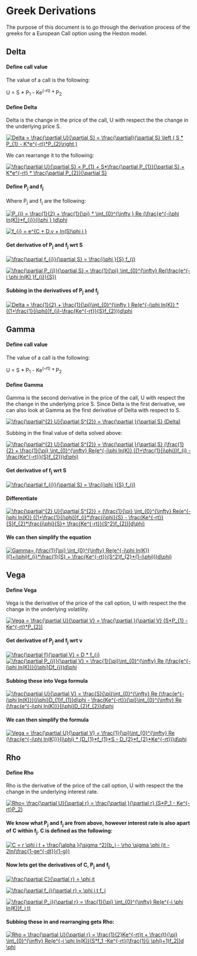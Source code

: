 # Greek Derivations

The purpose of this document is to go through the derivation process of the greeks for a European Call option using the Heston model. 

## Delta 

#### Define call value

The value of a call is the following: 

U = S * P<sub>1</sub> - Ke<sup>(-rt)</sup> * P<sub>2</sub> 
#### Define Delta

Delta is the change in the price of the call, U with respect the the change in the underlying price S.

<a href="https://www.codecogs.com/eqnedit.php?latex=Delta&space;=&space;\frac{\partial&space;U}{\partial&space;S}&space;=&space;\frac{\partial}{\partial&space;S}&space;\left&space;(&space;S&space;*&space;P_{1}&space;-&space;K*e^{-rt}*P_{2}\right&space;)" target="_blank"><img src="https://latex.codecogs.com/gif.latex?Delta&space;=&space;\frac{\partial&space;U}{\partial&space;S}&space;=&space;\frac{\partial}{\partial&space;S}&space;\left&space;(&space;S&space;*&space;P_{1}&space;-&space;K*e^{-rt}*P_{2}\right&space;)" title="Delta = \frac{\partial U}{\partial S} = \frac{\partial}{\partial S} \left ( S * P_{1} - K*e^{-rt}*P_{2}\right )" /></a>

We can rearrange it to the following: 

<a href="https://www.codecogs.com/eqnedit.php?latex=\frac{\partial&space;U}{\partial&space;S}&space;=&space;P_{1}&space;&plus;&space;S*\frac{\partial&space;P_{1}}{\partial&space;S}&space;&plus;&space;K*e^{-rt}&space;*&space;\frac{\partial&space;P_{2}}{\partial&space;S}" target="_blank"><img src="https://latex.codecogs.com/gif.latex?\frac{\partial&space;U}{\partial&space;S}&space;=&space;P_{1}&space;&plus;&space;S*\frac{\partial&space;P_{1}}{\partial&space;S}&space;&plus;&space;K*e^{-rt}&space;*&space;\frac{\partial&space;P_{2}}{\partial&space;S}" title="\frac{\partial U}{\partial S} = P_{1} + S*\frac{\partial P_{1}}{\partial S} + K*e^{-rt} * \frac{\partial P_{2}}{\partial S}" /></a>

#### Define P<sub>j</sub> and f<sub>j</sub>

Where P<sub>j</sub> and f<sub>j</sub> are the following: 

<a href="https://www.codecogs.com/eqnedit.php?latex=P_{j}&space;=&space;\frac{1}{2}&space;&plus;&space;\frac{1}{\pi}&space;*&space;\int_{0}^{\infty&space;}&space;Re&space;(\frac{e^{-i\phi&space;ln(K)}*f_{j}}{i\phi&space;}&space;)d\phi" target="_blank"><img src="https://latex.codecogs.com/gif.latex?P_{j}&space;=&space;\frac{1}{2}&space;&plus;&space;\frac{1}{\pi}&space;*&space;\int_{0}^{\infty&space;}&space;Re&space;(\frac{e^{-i\phi&space;ln(K)}*f_{j}}{i\phi&space;}&space;)d\phi" title="P_{j} = \frac{1}{2} + \frac{1}{\pi} * \int_{0}^{\infty } Re (\frac{e^{-i\phi ln(K)}*f_{j}}{i\phi } )d\phi" /></a>

<a href="https://www.codecogs.com/eqnedit.php?latex=f_{j}&space;=&space;e^{C&space;&plus;&space;D.v&space;&plus;&space;ln(S)\phi&space;i&space;}" target="_blank"><img src="https://latex.codecogs.com/gif.latex?f_{j}&space;=&space;e^{C&space;&plus;&space;D.v&space;&plus;&space;ln(S)\phi&space;i&space;}" title="f_{j} = e^{C + D.v + ln(S)\phi i }" /></a>

#### Get derivative of P<sub>j</sub> and f<sub>j</sub> wrt S

<a href="https://www.codecogs.com/eqnedit.php?latex=\frac{\partial&space;f_{j}}{\partial&space;S}&space;=&space;\frac{i\phi&space;}{S}&space;f_{j}" target="_blank"><img src="https://latex.codecogs.com/gif.latex?\frac{\partial&space;f_{j}}{\partial&space;S}&space;=&space;\frac{i\phi&space;}{S}&space;f_{j}" title="\frac{\partial f_{j}}{\partial S} = \frac{i\phi }{S} f_{j}" /></a>

<a href="https://www.codecogs.com/eqnedit.php?latex=\frac{\partial&space;P_{j}}{\partial&space;S}&space;=&space;\frac{1}{\pi}&space;\int_{0}^{\infty}&space;Re(\frac{e^{-i&space;\phi&space;ln(K)&space;}f_{j}}{S})" target="_blank"><img src="https://latex.codecogs.com/gif.latex?\frac{\partial&space;P_{j}}{\partial&space;S}&space;=&space;\frac{1}{\pi}&space;\int_{0}^{\infty}&space;Re(\frac{e^{-i&space;\phi&space;ln(K)&space;}f_{j}}{S})" title="\frac{\partial P_{j}}{\partial S} = \frac{1}{\pi} \int_{0}^{\infty} Re(\frac{e^{-i \phi ln(K) }f_{j}}{S})" /></a>

#### Subbing in the derivatives of P<sub>j</sub> and f<sub>j</sub> 

<a href="https://www.codecogs.com/eqnedit.php?latex=Delta&space;=&space;\frac{1}{2}&space;&plus;&space;\frac{1}{\pi}\int_{0}^{\infty&space;}&space;Re(e^{-i\phi&space;ln(K)}&space;*((1&plus;\frac{1}{i\phi})f_{j}-\frac{Ke^{-rt}}{S}f_{2}))d\phi" target="_blank"><img src="https://latex.codecogs.com/gif.latex?Delta&space;=&space;\frac{1}{2}&space;&plus;&space;\frac{1}{\pi}\int_{0}^{\infty&space;}&space;Re(e^{-i\phi&space;ln(K)}&space;*((1&plus;\frac{1}{i\phi})f_{j}-\frac{Ke^{-rt}}{S}f_{2}))d\phi" title="Delta = \frac{1}{2} + \frac{1}{\pi}\int_{0}^{\infty } Re(e^{-i\phi ln(K)} *((1+\frac{1}{i\phi})f_{j}-\frac{Ke^{-rt}}{S}f_{2}))d\phi" /></a>

## Gamma

#### Define call value

The value of a call is the following: 

U = S * P<sub>1</sub> - Ke<sup>(-rt)</sup> * P<sub>2</sub> 

#### Define Gamma

Gamma is the second derivative in the price of the call, U with respect the the change in the underlying price S.
Since Delta is the first derivative, we can also look at Gamma as the first derivative of Delta with respect to S. 

<a href="https://www.codecogs.com/eqnedit.php?latex=\frac{\partial^{2}&space;U}{\partial&space;S^{2}}&space;=&space;\frac{\partial&space;}{\partial&space;S}&space;(Delta)" target="_blank"><img src="https://latex.codecogs.com/gif.latex?\frac{\partial^{2}&space;U}{\partial&space;S^{2}}&space;=&space;\frac{\partial&space;}{\partial&space;S}&space;(Delta)" title="\frac{\partial^{2} U}{\partial S^{2}} = \frac{\partial }{\partial S} (Delta)" /></a>

Subbing in the final value of delta solved above: 

<a href="https://www.codecogs.com/eqnedit.php?latex=\frac{\partial^{2}&space;U}{\partial&space;S^{2}}&space;=&space;\frac{\partial&space;}{\partial&space;S}&space;(\frac{1}{2}&space;&plus;&space;\frac{1}{\pi}&space;\int_{0}^{\infty}&space;Re(e^{-i\phi&space;ln(K)}&space;((1&plus;\frac{1}{i\phi})f_{i}&space;-&space;\frac{Ke^{-rt}}{S}f_{2}))d\phi)" target="_blank"><img src="https://latex.codecogs.com/gif.latex?\frac{\partial^{2}&space;U}{\partial&space;S^{2}}&space;=&space;\frac{\partial&space;}{\partial&space;S}&space;(\frac{1}{2}&space;&plus;&space;\frac{1}{\pi}&space;\int_{0}^{\infty}&space;Re(e^{-i\phi&space;ln(K)}&space;((1&plus;\frac{1}{i\phi})f_{i}&space;-&space;\frac{Ke^{-rt}}{S}f_{2}))d\phi)" title="\frac{\partial^{2} U}{\partial S^{2}} = \frac{\partial }{\partial S} (\frac{1}{2} + \frac{1}{\pi} \int_{0}^{\infty} Re(e^{-i\phi ln(K)} ((1+\frac{1}{i\phi})f_{i} - \frac{Ke^{-rt}}{S}f_{2}))d\phi)" /></a>

#### Get derivative of f<sub>j</sub> wrt S

<a href="https://www.codecogs.com/eqnedit.php?latex=\frac{\partial&space;f_{j}}{\partial&space;S}&space;=&space;\frac{i\phi&space;}{S}&space;f_{j}" target="_blank"><img src="https://latex.codecogs.com/gif.latex?\frac{\partial&space;f_{j}}{\partial&space;S}&space;=&space;\frac{i\phi&space;}{S}&space;f_{j}" title="\frac{\partial f_{j}}{\partial S} = \frac{i\phi }{S} f_{j}" /></a>

#### Differentiate 

<a href="https://www.codecogs.com/eqnedit.php?latex=\frac{\partial^{2}&space;U}{\partial&space;S^{2}}&space;=&space;(\frac{1}{\pi}&space;\int_{0}^{\infty}&space;Re(e^{-i\phi&space;ln(K)}&space;((1&plus;\frac{1}{i\phi})f_{i}*\frac{i\phi}{S}&space;-&space;\frac{Ke^{-rt}}{S}f_{2}*\frac{i\phi}{S}&plus;&space;\frac{Ke^{-rt}}{S^2}f_{2}))d\phi)" target="_blank"><img src="https://latex.codecogs.com/gif.latex?\frac{\partial^{2}&space;U}{\partial&space;S^{2}}&space;=&space;(\frac{1}{\pi}&space;\int_{0}^{\infty}&space;Re(e^{-i\phi&space;ln(K)}&space;((1&plus;\frac{1}{i\phi})f_{i}*\frac{i\phi}{S}&space;-&space;\frac{Ke^{-rt}}{S}f_{2}*\frac{i\phi}{S}&plus;&space;\frac{Ke^{-rt}}{S^2}f_{2}))d\phi)" title="\frac{\partial^{2} U}{\partial S^{2}} = (\frac{1}{\pi} \int_{0}^{\infty} Re(e^{-i\phi ln(K)} ((1+\frac{1}{i\phi})f_{i}*\frac{i\phi}{S} - \frac{Ke^{-rt}}{S}f_{2}*\frac{i\phi}{S}+ \frac{Ke^{-rt}}{S^2}f_{2}))d\phi)" /></a>

#### We can then simplify the equation

<a href="https://www.codecogs.com/eqnedit.php?latex=Gamma=&space;(\frac{1}{\pi}&space;\int_{0}^{\infty}&space;Re(e^{-i\phi&space;ln(K)}&space;((1&plus;i\phi)f_{i}*\frac{1}{S}&space;&plus;&space;\frac{Ke^{-rt}}{S^2}f_{2}*(1-i\phi)))d\phi)" target="_blank"><img src="https://latex.codecogs.com/gif.latex?Gamma=&space;(\frac{1}{\pi}&space;\int_{0}^{\infty}&space;Re(e^{-i\phi&space;ln(K)}&space;((1&plus;i\phi)f_{i}*\frac{1}{S}&space;&plus;&space;\frac{Ke^{-rt}}{S^2}f_{2}*(1-i\phi)))d\phi)" title="Gamma= (\frac{1}{\pi} \int_{0}^{\infty} Re(e^{-i\phi ln(K)} ((1+i\phi)f_{i}*\frac{1}{S} + \frac{Ke^{-rt}}{S^2}f_{2}*(1-i\phi)))d\phi)" /></a>

## Vega

#### Define Vega

Vega is the  derivative of the price of the call option, U with respect the the change in the underlying volatility.

<a href="https://www.codecogs.com/eqnedit.php?latex=Vega&space;=&space;\frac{\partial&space;U}{\partial&space;V}&space;=&space;\frac{\partial&space;}{\partial&space;V}&space;(S*P_{1}&space;-&space;Ke^{-rt}*P_{2})" target="_blank"><img src="https://latex.codecogs.com/gif.latex?Vega&space;=&space;\frac{\partial&space;U}{\partial&space;V}&space;=&space;\frac{\partial&space;}{\partial&space;V}&space;(S*P_{1}&space;-&space;Ke^{-rt}*P_{2})" title="Vega = \frac{\partial U}{\partial V} = \frac{\partial }{\partial V} (S*P_{1} - Ke^{-rt}*P_{2})" /></a>

#### Get derivative of P<sub>j</sub> and f<sub>j</sub> wrt v

<a href="https://www.codecogs.com/eqnedit.php?latex=\frac{\partial&space;f}{\partial&space;V}&space;=&space;D&space;*&space;f_{j}" target="_blank"><img src="https://latex.codecogs.com/gif.latex?\frac{\partial&space;f}{\partial&space;V}&space;=&space;D&space;*&space;f_{j}" title="\frac{\partial f}{\partial V} = D * f_{j}" /></a>
<a href="https://www.codecogs.com/eqnedit.php?latex=\frac{\partial&space;P_{j}}{\partial&space;V}&space;=&space;\frac{1}{\pi}\int_{0}^{\infty}&space;Re&space;(\frac{e^{-i\phi&space;ln(K)}}{i\phi}Df_{j})d\phi" target="_blank"><img src="https://latex.codecogs.com/gif.latex?\frac{\partial&space;P_{j}}{\partial&space;V}&space;=&space;\frac{1}{\pi}\int_{0}^{\infty}&space;Re&space;(\frac{e^{-i\phi&space;ln(K)}}{i\phi}Df_{j})d\phi" title="\frac{\partial P_{j}}{\partial V} = \frac{1}{\pi}\int_{0}^{\infty} Re (\frac{e^{-i\phi ln(K)}}{i\phi}Df_{j})d\phi" /></a>

#### Subbing these into Vega formula 

<a href="https://www.codecogs.com/eqnedit.php?latex=\frac{\partial&space;U}{\partial&space;V}&space;=&space;\frac{S}{\pi}\int_{0}^{\infty}&space;Re&space;(\frac{e^{-i\phi&space;ln(K)}}{i\phi}D_{1}f_{1})d\phi&space;-&space;\frac{Ke^{-rt}}{\pi}\int_{0}^{\infty}&space;Re&space;(\frac{e^{-i\phi&space;ln(K)}}{i\phi}D_{2}f_{2})d\phi" target="_blank"><img src="https://latex.codecogs.com/gif.latex?\frac{\partial&space;U}{\partial&space;V}&space;=&space;\frac{S}{\pi}\int_{0}^{\infty}&space;Re&space;(\frac{e^{-i\phi&space;ln(K)}}{i\phi}D_{1}f_{1})d\phi&space;-&space;\frac{Ke^{-rt}}{\pi}\int_{0}^{\infty}&space;Re&space;(\frac{e^{-i\phi&space;ln(K)}}{i\phi}D_{2}f_{2})d\phi" title="\frac{\partial U}{\partial V} = \frac{S}{\pi}\int_{0}^{\infty} Re (\frac{e^{-i\phi ln(K)}}{i\phi}D_{1}f_{1})d\phi - \frac{Ke^{-rt}}{\pi}\int_{0}^{\infty} Re (\frac{e^{-i\phi ln(K)}}{i\phi}D_{2}f_{2})d\phi" /></a>

#### We can then simplify the formula 

<a href="https://www.codecogs.com/eqnedit.php?latex=Vega&space;=&space;\frac{\partial&space;U}{\partial&space;V}&space;=&space;\frac{1}{\pi}\int_{0}^{\infty}&space;Re&space;(\frac{e^{-i\phi&space;ln(K)}}{i\phi}&space;*&space;(D_{1}*f_{1}*S&space;-&space;D_{2}*f_{2}*Ke^{-rt}))d\phi" target="_blank"><img src="https://latex.codecogs.com/gif.latex?Vega&space;=&space;\frac{\partial&space;U}{\partial&space;V}&space;=&space;\frac{1}{\pi}\int_{0}^{\infty}&space;Re&space;(\frac{e^{-i\phi&space;ln(K)}}{i\phi}&space;*&space;(D_{1}*f_{1}*S&space;-&space;D_{2}*f_{2}*Ke^{-rt}))d\phi" title="Vega = \frac{\partial U}{\partial V} = \frac{1}{\pi}\int_{0}^{\infty} Re (\frac{e^{-i\phi ln(K)}}{i\phi} * (D_{1}*f_{1}*S - D_{2}*f_{2}*Ke^{-rt}))d\phi" /></a>

## Rho 

#### Define Rho 

Rho is the  derivative of the price of the call option, U with respect the the change in the underlying interest rate.

<a href="https://www.codecogs.com/eqnedit.php?latex=Rho=&space;\frac{\partial&space;U}{\partial&space;r}&space;=&space;\frac{\partial&space;}{\partial&space;r}&space;(S*P_1&space;-&space;Ke^{-rt}P_2)" target="_blank"><img src="https://latex.codecogs.com/gif.latex?Rho=&space;\frac{\partial&space;U}{\partial&space;r}&space;=&space;\frac{\partial&space;}{\partial&space;r}&space;(S*P_1&space;-&space;Ke^{-rt}P_2)" title="Rho= \frac{\partial U}{\partial r} = \frac{\partial }{\partial r} (S*P_1 - Ke^{-rt}P_2)" /></a>

#### We know what P<sub>j</sub> and f<sub>j</sub> are from above, however interest rate is also apart of C within f<sub>j</sub>. C is defined as the following:

<a href="https://www.codecogs.com/eqnedit.php?latex=C&space;=&space;r&space;\phi&space;i&space;t&space;&plus;&space;\frac{\alpha&space;}{\sigma&space;^2}(b_j&space;-&space;\rho&space;\sigma&space;\phi&space;i)t&space;-&space;2ln(\frac{1-ge^{-dt}}{1-g})" target="_blank"><img src="https://latex.codecogs.com/gif.latex?C&space;=&space;r&space;\phi&space;i&space;t&space;&plus;&space;\frac{\alpha&space;}{\sigma&space;^2}(b_j&space;-&space;\rho&space;\sigma&space;\phi&space;i)t&space;-&space;2ln(\frac{1-ge^{-dt}}{1-g})" title="C = r \phi i t + \frac{\alpha }{\sigma ^2}(b_j - \rho \sigma \phi i)t - 2ln(\frac{1-ge^{-dt}}{1-g})" /></a>

#### Now lets get the derivatives of C, P<sub>j</sub> and f<sub>j</sub>

<a href="https://www.codecogs.com/eqnedit.php?latex=\frac{\partial&space;C}{\partial&space;r}&space;=&space;\phi&space;it" target="_blank"><img src="https://latex.codecogs.com/gif.latex?\frac{\partial&space;C}{\partial&space;r}&space;=&space;\phi&space;it" title="\frac{\partial C}{\partial r} = \phi it" /></a>

<a href="https://www.codecogs.com/eqnedit.php?latex=\frac{\partial&space;f_j}{\partial&space;r}&space;=&space;\phi&space;i&space;t&space;f_j" target="_blank"><img src="https://latex.codecogs.com/gif.latex?\frac{\partial&space;f_j}{\partial&space;r}&space;=&space;\phi&space;i&space;t&space;f_j" title="\frac{\partial f_j}{\partial r} = \phi i t f_j" /></a>

<a href="https://www.codecogs.com/eqnedit.php?latex=\frac{\partial&space;P_j}{\partial&space;r}&space;=&space;\frac{1}{\pi}&space;\int_{0}^{\infty}&space;Re(e^{-i&space;\phi&space;ln(K)}f_j&space;t)" target="_blank"><img src="https://latex.codecogs.com/gif.latex?\frac{\partial&space;P_j}{\partial&space;r}&space;=&space;\frac{1}{\pi}&space;\int_{0}^{\infty}&space;Re(e^{-i&space;\phi&space;ln(K)}f_j&space;t)" title="\frac{\partial P_j}{\partial r} = \frac{1}{\pi} \int_{0}^{\infty} Re(e^{-i \phi ln(K)}f_j t)" /></a>

#### Subbing these in and rearranging gets Rho: 

<a href="https://www.codecogs.com/eqnedit.php?latex=Rho&space;=&space;\frac{\partial&space;U}{\partial&space;r}&space;=&space;\frac{1}{2}Ke^{-rt}t&space;&plus;&space;\frac{t}{\pi}&space;\int_{0}^{\infty}&space;Re(e^{-i&space;\phi&space;ln(K)}(S*f_1&space;-Ke^{-rt}(\frac{1}{i&space;\phi}&plus;1)f_2))d&space;\phi" target="_blank"><img src="https://latex.codecogs.com/gif.latex?Rho&space;=&space;\frac{\partial&space;U}{\partial&space;r}&space;=&space;\frac{1}{2}Ke^{-rt}t&space;&plus;&space;\frac{t}{\pi}&space;\int_{0}^{\infty}&space;Re(e^{-i&space;\phi&space;ln(K)}(S*f_1&space;-Ke^{-rt}(\frac{1}{i&space;\phi}&plus;1)f_2))d&space;\phi" title="Rho = \frac{\partial U}{\partial r} = \frac{1}{2}Ke^{-rt}t + \frac{t}{\pi} \int_{0}^{\infty} Re(e^{-i \phi ln(K)}(S*f_1 -Ke^{-rt}(\frac{1}{i \phi}+1)f_2))d \phi" /></a>
